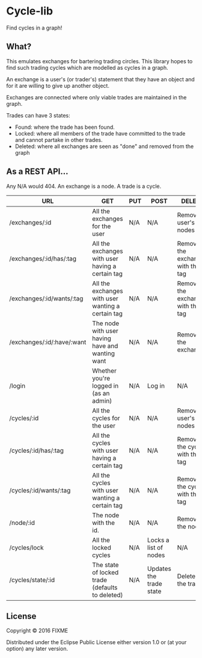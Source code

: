 # Cycle-lib

Find cycles in a graph!

## What?

This emulates exchanges for bartering trading circles. This library hopes to find such trading cycles which are modelled as cycles in a graph.

An exchange is a user's (or trader's) statement that they have an object and for it are willing to give up another object.

Exchanges are connected where only viable trades are maintained in the graph.

Trades can have 3 states:
* Found: where the trade has been found.
* Locked: where all members of the trade have committed to the trade and cannot partake in other trades.
* Deleted: where all exchanges are seen as "done" and removed from the graph

## As a REST API...

Any N/A would 404. An exchange is a node. A trade is a cycle.

|URL           |GET                                     |PUT       |POST                   |DELETE                              |
|--------------|----------------------------------------|----------|-----------------------|------------------------------------|
|/exchanges/:id     | All the exchanges for the user            | N/A | N/A | Remove user's nodes                        |
|/exchanges/:id/has/:tag| All the exchanges with user having a certain tag      | N/A      | N/A                   | Removes the exchanges with the tag |
|/exchanges/:id/wants/:tag| All the exchanges with user wanting a certain tag      | N/A      | N/A                   | Removes the exchanges with the tag |
|/exchanges/:id/:have/:want| The node with user having have and wanting want      | N/A      | N/A                   | Removes the exchange |
|/login        | Whether you're logged in (as an admin)       | N/A      | Log in                | N/A                                |
|/cycles/:id     | All the cycles for the user            | N/A | N/A | Remove user's nodes                        |
|/cycles/:id/has/:tag| All the cycles with user having a certain tag      | N/A      | N/A                   | Removes the cycles with the tag |
|/cycles/:id/wants/:tag| All the cycles with user wanting a certain tag      | N/A      | N/A                   | Removes the cycles with the tag |
|/node/:id| The node with the id. | N/A | N/A | Removes the node |
|/cycles/lock| All the locked cycles | N/A | Locks a list of nodes | N/A |
|/cycles/state/:id | The state of locked trade (defaults to deleted) | N/A | Updates the trade state | Deletes the trade |

## License

Copyright © 2016 FIXME

Distributed under the Eclipse Public License either version 1.0 or (at
your option) any later version.
